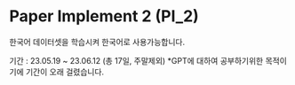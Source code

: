 # Paper Implement 2 (PI_2)
한국어 데이터셋을 학습시켜 한국어로 사용가능합니다.

기간 : 23.05.19 ~ 23.06.12 (총 17일, 주말제외) *GPT에 대하여 공부하기위한 목적이기에 기간이 오래 걸렸습니다.
